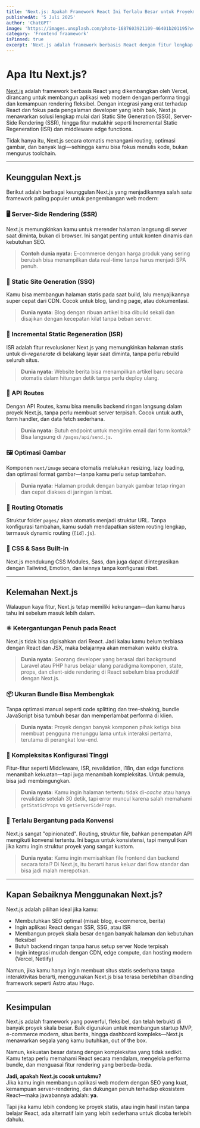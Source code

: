 ```yaml
---
title: 'Next.js: Apakah Framework React Ini Terlalu Besar untuk Proyekmu?'
publishedAt: '5 Juli 2025'
author: 'ChatGPT'
image: 'https://images.unsplash.com/photo-1687603921109-46401b201195?w=600&auto=format&fit=crop&q=60&ixlib=rb-4.1.0&ixid=M3wxMjA3fDB8MHxzZWFyY2h8NHx8cmVhY3QuanN8ZW58MHx8MHx8fDA%3D'
category: 'Frontend fraamework'
isPinned: true
excerpt: 'Next.js adalah framework berbasis React dengan fitur lengkap seperti SSR, SSG, dan ISR. Ideal untuk aplikasi web modern yang membutuhkan performa tinggi dan SEO yang optimal.'
---
```


# Apa Itu Next.js?

[Next.js](https://nextjs.org/) adalah framework berbasis React yang dikembangkan oleh Vercel, dirancang untuk membangun aplikasi web modern dengan performa tinggi dan kemampuan rendering fleksibel. Dengan integrasi yang erat terhadap React dan fokus pada pengalaman developer yang lebih baik, Next.js menawarkan solusi lengkap mulai dari Static Site Generation (SSG), Server-Side Rendering (SSR), hingga fitur mutakhir seperti Incremental Static Regeneration (ISR) dan middleware edge functions.

Tidak hanya itu, Next.js secara otomatis menangani routing, optimasi gambar, dan banyak lagi—sehingga kamu bisa fokus menulis kode, bukan mengurus toolchain.

---

## Keunggulan Next.js

Berikut adalah berbagai keunggulan Next.js yang menjadikannya salah satu framework paling populer untuk pengembangan web modern:

### 🖥 Server-Side Rendering (SSR)

Next.js memungkinkan kamu untuk merender halaman langsung di server saat diminta, bukan di browser. Ini sangat penting untuk konten dinamis dan kebutuhan SEO.

> **Contoh dunia nyata:** E-commerce dengan harga produk yang sering berubah bisa menampilkan data real-time tanpa harus menjadi SPA penuh.

### 🧱 Static Site Generation (SSG)

Kamu bisa membangun halaman statis pada saat build, lalu menyajikannya super cepat dari CDN. Cocok untuk blog, landing page, atau dokumentasi.

> **Dunia nyata:** Blog dengan ribuan artikel bisa dibuild sekali dan disajikan dengan kecepatan kilat tanpa beban server.

### 🔄 Incremental Static Regeneration (ISR)

ISR adalah fitur revolusioner Next.js yang memungkinkan halaman statis untuk di-*regenerate* di belakang layar saat diminta, tanpa perlu rebuild seluruh situs.

> **Dunia nyata:** Website berita bisa menampilkan artikel baru secara otomatis dalam hitungan detik tanpa perlu deploy ulang.

### 🔧 API Routes

Dengan API Routes, kamu bisa menulis backend ringan langsung dalam proyek Next.js, tanpa perlu membuat server terpisah. Cocok untuk auth, form handler, dan data fetch sederhana.

> **Dunia nyata:** Butuh endpoint untuk mengirim email dari form kontak? Bisa langsung di `/pages/api/send.js`.

### 🖼 Optimasi Gambar

Komponen `next/image` secara otomatis melakukan resizing, lazy loading, dan optimasi format gambar—tanpa kamu perlu setup tambahan.

> **Dunia nyata:** Halaman produk dengan banyak gambar tetap ringan dan cepat diakses di jaringan lambat.

### 📂 Routing Otomatis

Struktur folder `pages/` akan otomatis menjadi struktur URL. Tanpa konfigurasi tambahan, kamu sudah mendapatkan sistem routing lengkap, termasuk dynamic routing (`[id].js`).

### 🎨 CSS & Sass Built-in

Next.js mendukung CSS Modules, Sass, dan juga dapat diintegrasikan dengan Tailwind, Emotion, dan lainnya tanpa konfigurasi ribet.

---

## Kelemahan Next.js

Walaupun kaya fitur, Next.js tetap memiliki kekurangan—dan kamu harus tahu ini sebelum masuk lebih dalam.

### ⚛ Ketergantungan Penuh pada React

Next.js tidak bisa dipisahkan dari React. Jadi kalau kamu belum terbiasa dengan React dan JSX, maka belajarnya akan memakan waktu ekstra.

> **Dunia nyata:** Seorang developer yang berasal dari background Laravel atau PHP harus belajar ulang paradigma komponen, state, props, dan client-side rendering di React sebelum bisa produktif dengan Next.js.

### 📦 Ukuran Bundle Bisa Membengkak

Tanpa optimasi manual seperti code splitting dan tree-shaking, bundle JavaScript bisa tumbuh besar dan memperlambat performa di klien.

> **Dunia nyata:** Proyek dengan banyak komponen pihak ketiga bisa membuat pengguna menunggu lama untuk interaksi pertama, terutama di perangkat low-end.

### 🧩 Kompleksitas Konfigurasi Tinggi

Fitur-fitur seperti Middleware, ISR, revalidation, i18n, dan edge functions menambah kekuatan—tapi juga menambah kompleksitas. Untuk pemula, bisa jadi membingungkan.

> **Dunia nyata:** Kamu ingin halaman tertentu tidak di-*cache* atau hanya revalidate setelah 30 detik, tapi error muncul karena salah memahami `getStaticProps` vs `getServerSideProps`.

### 🚧 Terlalu Bergantung pada Konvensi

Next.js sangat "opinionated". Routing, struktur file, bahkan penempatan API mengikuti konvensi tertentu. Ini bagus untuk konsistensi, tapi menyulitkan jika kamu ingin struktur proyek yang sangat kustom.

> **Dunia nyata:** Kamu ingin memisahkan file frontend dan backend secara total? Di Next.js, itu berarti harus keluar dari flow standar dan bisa jadi malah merepotkan.

---

## Kapan Sebaiknya Menggunakan Next.js?

Next.js adalah pilihan ideal jika kamu:

- Membutuhkan SEO optimal (misal: blog, e-commerce, berita)
- Ingin aplikasi React dengan SSR, SSG, atau ISR
- Membangun proyek skala besar dengan banyak halaman dan kebutuhan fleksibel
- Butuh backend ringan tanpa harus setup server Node terpisah
- Ingin integrasi mudah dengan CDN, edge compute, dan hosting modern (Vercel, Netlify)

Namun, jika kamu hanya ingin membuat situs statis sederhana tanpa interaktivitas berarti, menggunakan Next.js bisa terasa berlebihan dibanding framework seperti Astro atau Hugo.

---

## Kesimpulan

Next.js adalah framework yang powerful, fleksibel, dan telah terbukti di banyak proyek skala besar. Baik digunakan untuk membangun startup MVP, e-commerce modern, situs berita, hingga dashboard kompleks—Next.js menawarkan segala yang kamu butuhkan, out of the box.

Namun, kekuatan besar datang dengan kompleksitas yang tidak sedikit. Kamu tetap perlu memahami React secara mendalam, mengelola performa bundle, dan menguasai fitur rendering yang berbeda-beda.

**Jadi, apakah Next.js cocok untukmu?**  
Jika kamu ingin membangun aplikasi web modern dengan SEO yang kuat, kemampuan server-rendering, dan dukungan penuh terhadap ekosistem React—maka jawabannya adalah: **ya**.

Tapi jika kamu lebih condong ke proyek statis, atau ingin hasil instan tanpa belajar React, ada alternatif lain yang lebih sederhana untuk dicoba terlebih dahulu.
